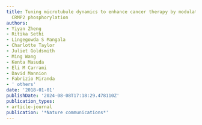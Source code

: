```yaml
---
title: Tuning microtubule dynamics to enhance cancer therapy by modulating FER-mediated
  CRMP2 phosphorylation
authors:
- Yiyan Zheng
- Ritika Sethi
- Lingegowda S Mangala
- Charlotte Taylor
- Juliet Goldsmith
- Ming Wang
- Kenta Masuda
- Eli M Carrami
- David Mannion
- Fabrizio Miranda
- ' others'
date: '2018-01-01'
publishDate: '2024-08-08T17:18:29.478110Z'
publication_types:
- article-journal
publication: '*Nature communications*'
---
```

